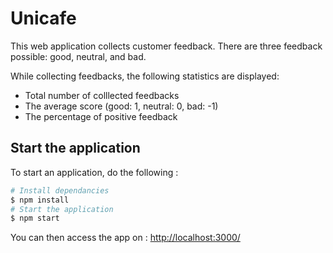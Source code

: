 # Unicafe

This web application collects customer feedback. There are three feedback possible: good, neutral, and bad.

While collecting feedbacks, the following statistics are displayed:

-   Total number of colllected feedbacks
-   The average score (good: 1, neutral: 0, bad: -1)
-   The percentage of positive feedback

## Start the application

To start an application, do the following :

```bash
# Install dependancies
$ npm install
# Start the application
$ npm start
```

You can then access the app on : [http://localhost:3000/](http://localhost:3000/)
